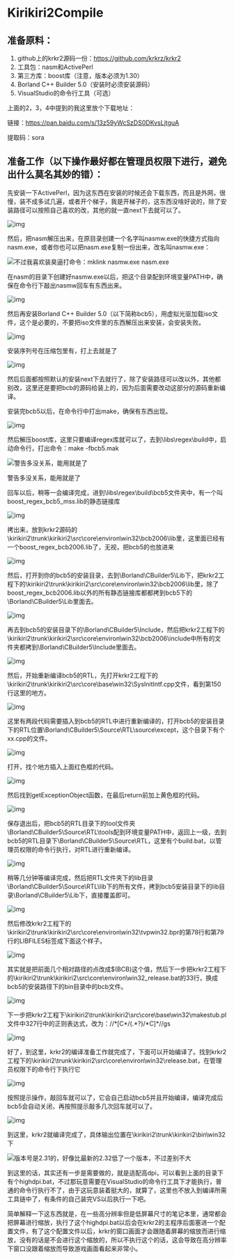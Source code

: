 # Kirikiri2Compile
## 准备原料：

1. github上的krkr2源码一份：https://github.com/krkrz/krkr2
2. 工具包：nasm和ActivePerl
3. 第三方库：boost库（注意，版本必须为1.30）
4. Borland C++ Builder 5.0（安装时必须安装源码）
5. VisualStudio的命令行工具（可选）

上面的2，3，4中提到的我这里放个下载地址：

链接：https://pan.baidu.com/s/13z59yWcSzDS0DKvsLjtguA

提取码：sora

## 准备工作（以下操作最好都在管理员权限下进行，避免出什么莫名其妙的错）：

先安装一下ActivePerl，因为这东西在安装的时候还会下载东西，而且是外网，很慢，装不成多试几遍，或者开个梯子，我是开梯子的，这东西没啥好说的，除了安装路径可以按照自己喜欢的改，其他的就一直next下去就可以了。

![img](https://github.com/Yamilemon/Kirikiri2Compile/blob/main/img1.jpg)

然后，把nasm解压出来，在原目录创建一个名字叫nasmw.exe的快捷方式指向nasm.exe，或者你也可以把nasm.exe复制一份出来，改名叫nasmw.exe：

![不过我喜欢装臭逼打命令：mklink nasmw.exe nasm.exe](https://github.com/Yamilemon/Kirikiri2Compile/blob/main/img2.jpg)

在nasm的目录下创建好nasmw.exe以后，把这个目录配到环境变量PATH中，确保在命令行下敲出nasmw回车有东西出来。

![img](https://github.com/Yamilemon/Kirikiri2Compile/blob/main/img3.jpg)

然后再安装Borland C++ Builder 5.0（以下简称bcb5），用虚拟光驱加载iso文件，这个是必要的，不要把iso文件里的东西解压出来安装，会安装失败。

![img](https://github.com/Yamilemon/Kirikiri2Compile/blob/main/img4.jpg)

安装序列号在压缩包里有，打上去就是了

![img](https://github.com/Yamilemon/Kirikiri2Compile/blob/main/img5.jpg)

然后后面都按照默认的安装next下去就行了，除了安装路径可以改以外，其他都别改，这里还是要把bcb的源码给装上的，因为后面需要改动这部分的源码重新编译。

安装完bcb5以后，在命令行中打出make，确保有东西出现。

![img](https://github.com/Yamilemon/Kirikiri2Compile/blob/main/img6.jpg)

然后解压boost库，这里只要编译regex库就可以了，去到\libs\regex\build中，启动命令行，打出命令：make -fbcb5.mak

![警告多没关系，能用就是了](https://github.com/Yamilemon/Kirikiri2Compile/blob/main/img7.jpg)

警告多没关系，能用就是了

回车以后，稍等一会编译完成，进到\libs\regex\build\bcb5文件夹中，有一个叫boost_regex_bcb5_mss.lib的静态链接库

![img](https://github.com/Yamilemon/Kirikiri2Compile/blob/main/img8.jpg)

拷出来，放到krkr2源码的\kirikiri2\trunk\kirikiri2\src\core\environ\win32\bcb2006\lib里，这里面已经有一个boost_regex_bcb2006.lib了，无视，把bcb5的也放进来

![img](https://github.com/Yamilemon/Kirikiri2Compile/blob/main/img9.jpg)

然后，打开到你的bcb5的安装目录，去到\Borland\CBuilder5\Lib下，把krkr2工程下的\kirikiri2\trunk\kirikiri2\src\core\environ\win32\bcb2006\lib里，除了boost_regex_bcb2006.lib以外的所有静态链接库都都拷到bcb5下的\Borland\CBuilder5\Lib里面去。

![img](https://github.com/Yamilemon/Kirikiri2Compile/blob/main/img10.jpg)

再去到bcb5的安装目录下的\Borland\CBuilder5\Include，然后把krkr2工程下的\kirikiri2\trunk\kirikiri2\src\core\environ\win32\bcb2006\include中所有的文件夹都拷到\Borland\CBuilder5\Include里面去。

![img](https://github.com/Yamilemon/Kirikiri2Compile/blob/main/img11.jpg)

然后，开始重新编译bcb5的RTL，先打开krkr2工程下的\kirikiri2\trunk\kirikiri2\src\core\base\win32\SysInitIntf.cpp文件，看到第150行这里的地方。

![img](https://github.com/Yamilemon/Kirikiri2Compile/blob/main/img12.jpg)

这里有两段代码需要插入到bcb5的RTL中进行重新编译的，打开bcb5的安装目录下的RTL位置\Borland\CBuilder5\Source\RTL\source\except，这个目录下有个xx.cpp的文件。

![img](https://github.com/Yamilemon/Kirikiri2Compile/blob/main/img13.jpg)

打开，找个地方插入上面红色框的代码。

![img](https://github.com/Yamilemon/Kirikiri2Compile/blob/main/img14.jpg)

然后找到getExceptionObject函数，在最后return前加上黄色框的代码。

![img](https://github.com/Yamilemon/Kirikiri2Compile/blob/main/img15.jpg)

保存退出后，把bcb5的RTL目录下的tool文件夹\Borland\CBuilder5\Source\RTL\tools配到环境变量PATH中，返回上一级，去到bcb5的RTL目录下\Borland\CBuilder5\Source\RTL，这里有个build.bat，以管理员权限的命令行执行，对RTL进行重新编译。

![img](https://github.com/Yamilemon/Kirikiri2Compile/blob/main/img16.jpg)

稍等几分钟等编译完成，然后把RTL文件夹下的lib目录\Borland\CBuilder5\Source\RTL\lib下的所有文件，拷到bcb5安装目录下的lib目录\Borland\CBuilder5\Lib下，直接覆盖即可。

![img](https://github.com/Yamilemon/Kirikiri2Compile/blob/main/img17.jpg)

然后修改krkr2工程下的\kirikiri2\trunk\kirikiri2\src\core\environ\win32\tvpwin32.bpr的第78行和第79行的LIBFILES标签成下面这个样子。

![img](https://github.com/Yamilemon/Kirikiri2Compile/blob/main/img18.jpg)

其实就是把前面几个相对路径的点改成$(BCB)这个值，然后下一步把krkr2工程下的\kirikiri2\trunk\kirikiri2\src\core\environ\win32\_release.bat的33行，换成bcb5的安装路径下的bin目录中的bcb文件。

![img](https://github.com/Yamilemon/Kirikiri2Compile/blob/main/img19.jpg)

下一步把krkr2工程下\kirikiri2\trunk\kirikiri2\src\core\base\win32\makestub.pl文件中327行中的正则表达式，改为：/\/\*\[C\*\/(.*?)\/\*C]\*\//gs

![img](https://github.com/Yamilemon/Kirikiri2Compile/blob/main/img20.jpg)

好了，到这里，krkr2的编译准备工作就完成了，下面可以开始编译了。找到krkr2工程下的\kirikiri2\trunk\kirikiri2\src\core\environ\win32\release.bat，在管理员权限下的命令行下执行它

![img](https://github.com/Yamilemon/Kirikiri2Compile/blob/main/img21.jpg)

按照提示操作，敲回车就可以了，它会自己启动bcb5并且开始编译，编译完成后bcb5会自动关闭，再按照提示敲多几次回车就可以了。

![img](https://github.com/Yamilemon/Kirikiri2Compile/blob/main/img22.jpg)

到这里，krkr2就编译完成了，具体输出位置在\kirikiri2\trunk\kirikiri2\bin\win32下

![版本号是2.31的，好像比最新的2.32低了一个版本，不过差别不大](https://github.com/Yamilemon/Kirikiri2Compile/blob/main/img23.jpg)

到这里的话，其实还有一步是需要做的，就是适配高dpi，可以看到上面的目录下有个highdpi.bat，不过那玩意需要在VisualStudio的命令行工具下才能执行，普通的命令行执行不了，由于这玩意装着挺大的，就算了，这里也不放入到编译所需工具链中了，有条件的自己装完VS以后执行一下吧。

简单解释一下这东西就是，在一些高分辨率但是低屏幕尺寸的笔记本里，通常都会把屏幕进行缩放，执行了这个highdpi.bat以后会在krkr2的主程序后面塞进一个配置文件，有了这个配置文件以后，krkr的窗口画面才会跟随着屏幕的缩放而进行缩放，没有的话是不会进行这个缩放的，所以不执行这个的话，这会导致在高分辨率下窗口没跟着缩放而导致游戏画面看起来非常小。

